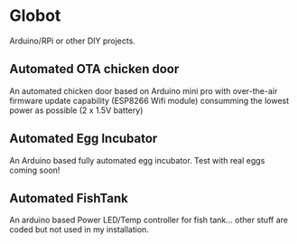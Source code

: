 # Globot
Arduino/RPi or other DIY projects.

## Automated OTA chicken door
An automated chicken door based on Arduino mini pro with over-the-air firmware update capability (ESP8266 Wifi module) consumming the lowest power as possible (2 x 1.5V battery)

## Automated Egg Incubator
An Arduino based fully automated egg incubator. Test with real eggs coming soon!

## Automated FishTank
An arduino based Power LED/Temp controller for fish tank... other stuff are coded but not used in my installation.
